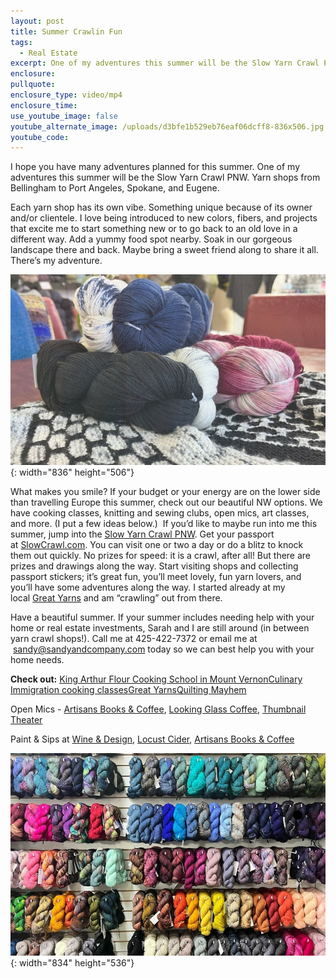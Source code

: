 ```yaml
---
layout: post
title: Summer Crawlin Fun
tags:
  - Real Estate
excerpt: One of my adventures this summer will be the Slow Yarn Crawl PNW.
enclosure:
pullquote:
enclosure_type: video/mp4
enclosure_time:
use_youtube_image: false
youtube_alternate_image: /uploads/d3bfe1b529eb76eaf06dcff8-836x506.jpg
youtube_code:
---
```

I hope you have many adventures planned for this summer. One of my adventures this summer will be the Slow Yarn Crawl PNW. Yarn shops from Bellingham to Port Angeles, Spokane, and Eugene.&nbsp;

Each yarn shop has its own vibe. Something unique because of its owner and/or clientele. I love being introduced to new colors, fibers, and projects that excite me to start something new or to go back to an old love in a different way. Add a yummy food spot nearby. Soak in our gorgeous landscape there and back. Maybe bring a sweet friend along to share it all. There’s my adventure.

![](/uploads/d3bfe1b529eb76eaf06dcff8-836x506.jpg){: width="836" height="506"}

What makes you smile? If your budget or your energy are on the lower side than travelling Europe this summer, check out our beautiful NW options. We have cooking classes, knitting and sewing clubs, open mics, art classes, and more. (I put a few ideas below.) &nbsp;If you’d like to maybe run into me this summer, jump into the&nbsp;[Slow Yarn Crawl PNW](http://slowcrawl.com/). Get your passport at&nbsp;[SlowCrawl.com](http://slowcrawl.com/). You can visit one or two a day or do a blitz to knock them out quickly. No prizes for speed: it is a crawl, after all! But there are prizes and drawings along the way. Start visiting shops and collecting passport stickers; it’s great fun, you’ll meet lovely, fun yarn lovers, and you’ll have some adventures along the way. I started already at my local&nbsp;[Great Yarns](http://www.greatyarns.com/)&nbsp;and am “crawling” out from there.&nbsp;&nbsp;

Have a beautiful summer. If your summer includes needing help with your home or real estate investments, Sarah and I are still around (in between yarn crawl shops!). Call me at 425-422-7372 or email me at &nbsp;[sandy@sandyandcompany.com](mailto:sandy@sandyandcompany.com)&nbsp;today so we can best help you with your home needs.&nbsp;

**Check out:**&nbsp;[King Arthur Flour Cooking School in Mount Vernon](http://kingarthurbaking.com/baking-school)[Culinary Immigration cooking classes](http://culinaryimmigration.com/)[Great Yarns](http://greatyarns.com/)[Quilting Mayhem](http://quiltingmayhem.com/)

Open Mics -&nbsp;[Artisans Books & Coffee](https://artisans-books-coffee-100065.square.site/),&nbsp;[Looking Glass Coffee](https://www.lookingglasscoffee.com/),&nbsp;[Thumbnail Theater](https://www.thumbnailtheater.org/)&nbsp;

Paint & Sips at&nbsp;[Wine & Design](https://www.wineanddesign.com/),&nbsp;[Locust Cider](https://www.locustcider.com/taprooms/redmond/),&nbsp;[Artisans Books & Coffee](https://artisans-books-coffee-100065.square.site/)

![](/uploads/bda8972f9dc1b35cf9dd0c17-834x536.jpg){: width="834" height="536"}